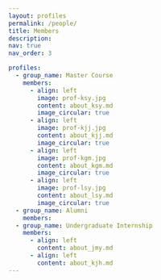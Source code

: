 ```yaml
---
layout: profiles
permalink: /people/
title: Members
description: 
nav: true
nav_order: 3

profiles:
  - group_name: Master Course
    members:
      - align: left
        image: prof-ksy.jpg
        content: about_ksy.md
        image_circular: true
      - align: left
        image: prof-kjj.jpg
        content: about_kjj.md
        image_circular: true
      - align: left
        image: prof-kgm.jpg
        content: about_kgm.md
        image_circular: true
      - align: left
        image: prof-lsy.jpg
        content: about_lsy.md
        image_circular: true
  - group_name: Alumni
    members:
  - group_name: Undergraduate Internship
    members:
      - align: left
        content: about_jmy.md
      - align: left
        content: about_kjh.md
---
```

